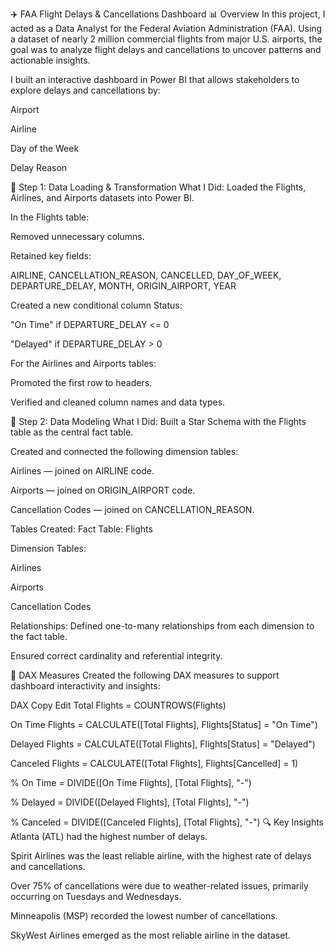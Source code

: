 ✈️ FAA Flight Delays & Cancellations Dashboard
📊 Overview
In this project, I acted as a Data Analyst for the Federal Aviation Administration (FAA). Using a dataset of nearly 2 million commercial flights from major U.S. airports, the goal was to analyze flight delays and cancellations to uncover patterns and actionable insights.

I built an interactive dashboard in Power BI that allows stakeholders to explore delays and cancellations by:

Airport

Airline

Day of the Week

Delay Reason

🧩 Step 1: Data Loading & Transformation
What I Did:
Loaded the Flights, Airlines, and Airports datasets into Power BI.

In the Flights table:

Removed unnecessary columns.

Retained key fields:

AIRLINE, CANCELLATION_REASON, CANCELLED, DAY_OF_WEEK, DEPARTURE_DELAY, MONTH, ORIGIN_AIRPORT, YEAR

Created a new conditional column Status:

"On Time" if DEPARTURE_DELAY <= 0

"Delayed" if DEPARTURE_DELAY > 0

For the Airlines and Airports tables:

Promoted the first row to headers.

Verified and cleaned column names and data types.

🧱 Step 2: Data Modeling
What I Did:
Built a Star Schema with the Flights table as the central fact table.

Created and connected the following dimension tables:

Airlines — joined on AIRLINE code.

Airports — joined on ORIGIN_AIRPORT code.

Cancellation Codes — joined on CANCELLATION_REASON.

Tables Created:
Fact Table: Flights

Dimension Tables:

Airlines

Airports

Cancellation Codes

Relationships:
Defined one-to-many relationships from each dimension to the fact table.

Ensured correct cardinality and referential integrity.

📐 DAX Measures
Created the following DAX measures to support dashboard interactivity and insights:

DAX
Copy
Edit
Total Flights = COUNTROWS(Flights)

On Time Flights = CALCULATE([Total Flights], Flights[Status] = "On Time")

Delayed Flights = CALCULATE([Total Flights], Flights[Status] = "Delayed")

Canceled Flights = CALCULATE([Total Flights], Flights[Cancelled] = 1)

% On Time = DIVIDE([On Time Flights], [Total Flights], "-")

% Delayed = DIVIDE([Delayed Flights], [Total Flights], "-")

% Canceled = DIVIDE([Canceled Flights], [Total Flights], "-")
🔍 Key Insights
Atlanta (ATL) had the highest number of delays.

Spirit Airlines was the least reliable airline, with the highest rate of delays and cancellations.

Over 75% of cancellations were due to weather-related issues, primarily occurring on Tuesdays and Wednesdays.

Minneapolis (MSP) recorded the lowest number of cancellations.

SkyWest Airlines emerged as the most reliable airline in the dataset.


